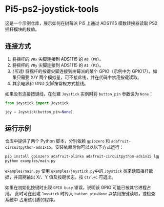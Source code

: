 # Pi5-ps2-joystick-tools

这是一个示例仓库，展示如何在树莓派 Pi5 上通过 ADS1115 模数转换器读取 PS2 摇杆模块的数值。

## 连接方式

1. 将摇杆的 `VRx` 尖脚连接到 ADS1115 的 `A0`（`P0`）。
2. 将摇杆的 `VRy` 尖脚连接到 ADS1115 的 `A1`（`P1`）。
3. *(可选)* 将摇杆的按键尖脚连接到树莓派的某个 GPIO（示例中为 GPIO17）。如果只需要 X/Y 两个模拟量，可不接此线，并在代码中禁用按键读取。
4. 其余电源和 GND 尖脚按常规方式接线。

如果没有连接按键线，在创建 `Joystick` 实例时将 `button_pin` 参数设为 `None`：

```python
from joystick import Joystick

joy = Joystick(button_pin=None)
```

## 运行示例

仓库中提供了两个 Python 脚本，分别依赖 `gpiozero` 和 `adafruit-circuitpython-ads1x15`。安装依赖后你可以以以下方式运行：

```bash
pip install gpiozero adafruit-blinka adafruit-circuitpython-ads1x15 lgpio
python examples/main.py
```

`examples/main.py` 使用 `examples/joystick.py`中的 `Joystick` 类来读取摇杆数据，并周期输出 X/、Y 值及按键状态。按 `Ctrl+C` 可退出。

如果在初始化按键时出现 `GPIO busy` 错误，说明该 GPIO 可能已被其它进程占用。
此时可在创建 `Joystick` 时传入 `button_pin=None` 以禁用按键读取，或检查系统中
占用该引脚的程序。
